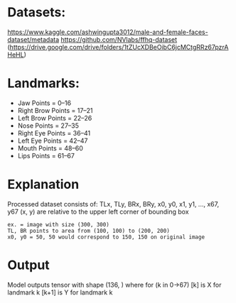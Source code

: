 # Datasets: 
https://www.kaggle.com/ashwingupta3012/male-and-female-faces-dataset/metadata
https://github.com/NVlabs/ffhq-dataset (https://drive.google.com/drive/folders/1tZUcXDBeOibC6jcMCtgRRz67pzrAHeHL)
# Landmarks:  
-   Jaw Points = 0–16
-   Right Brow Points = 17–21
-   Left Brow Points = 22–26
-   Nose Points = 27–35
-   Right Eye Points = 36–41
-   Left Eye Points = 42–47
-   Mouth Points = 48–60
-   Lips Points = 61–67

# Explanation
Processed dataset consists of:
TLx, TLy, BRx, BRy, x0, y0, x1, y1, ..., x67, y67
(x, y) are relative to the upper left corner of bounding box

    ex. = image with size (300, 300)
    TL, BR points to area from (100, 100) to (200, 200)
    x0, y0 = 50, 50 would correspond to 150, 150 on original image 

# Output
Model outputs tensor with shape (136, ) where for (k in 0->67) 
[k] is X for landmark k
[k+1] is Y for landmark k
   